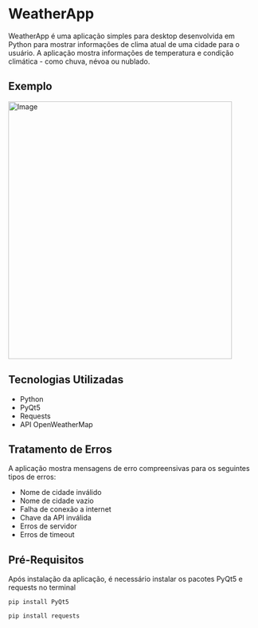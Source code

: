 # WeatherApp

WeatherApp é uma aplicação simples para desktop desenvolvida em Python para mostrar informações de clima atual de uma cidade para o usuário. A aplicação mostra informações de temperatura e condição climática - como chuva, névoa ou nublado. 

## Exemplo
<img width="449" height="517" alt="Image" src="https://github.com/user-attachments/assets/b81630b3-9d4a-4965-808b-65052fa14e76" />

## Tecnologias Utilizadas

- Python
- PyQt5
- Requests
- API OpenWeatherMap

## Tratamento de Erros

A aplicação mostra mensagens de erro compreensivas para os seguintes tipos de erros:

- Nome de cidade inválido
- Nome de cidade vazio
- Falha de conexão a internet
- Chave da API inválida
- Erros de servidor
- Erros de timeout

## Pré-Requisitos

Após instalação da aplicação, é necessário instalar os pacotes PyQt5 e requests no terminal

```console
pip install PyQt5
```

```console
pip install requests
```
